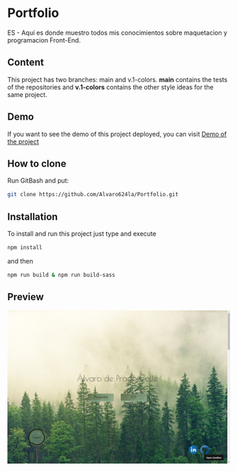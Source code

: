 # Portfolio
ES - Aquí es donde muestro todos mis conocimientos sobre maquetacion y programacion Front-End.
<!-- EN - This is where I show all my knowledge about layout and Front-End programming. -->

## Content
This project has two branches: main and v.1-colors. **main** contains the tests of the repositories and **v.1-colors** contains the other style ideas for the same project.

## Demo
If you want to see the demo of this project deployed, you can visit [Demo of the project](https://c5ljgu.csb.app/)

## How to clone
Run GitBash and put:
```bash
git clone https://github.com/Alvaro624la/Portfolio.git
```

## Installation
To install and run this project just type and execute
```bash
npm install
```
and then
```bash
npm run build & npm run build-sass
```
## Preview
![](/preview.JPG)

<!-- ### Notes -->
